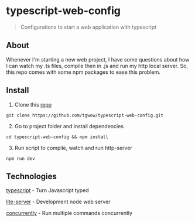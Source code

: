 # typescript-web-config

> Configurations to start a web application with typescript

## About

Whenever I'm starting a new web project, I have some questions about how I can watch my .ts files, compile then in .js and run my http local server.
So, this repo comes with some npm packages to ease this problem.

## Install

1. Clone this [repo](https://github.com/tgwow/typescript-web-config.git)
```
git clone https://github.com/tgwow/typescript-web-config.git
```

2. Go to project folder and install dependencies
```
cd typescript-web-config && npm install
```

3. Run script to compile, watch and run http-server
```
npm run dev
```

## Technologies

[typescript](https://www.typescriptlang.org/) - Turn Javascript typed

[lite-server](https://www.npmjs.com/package/lite-server) - Development node web server

[concurrently](https://www.npmjs.com/package/concurrently) - Run multiple commands concurrently


